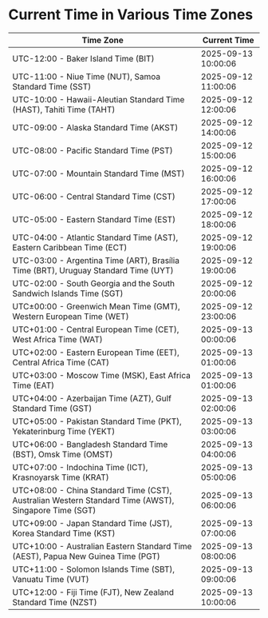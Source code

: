 # Current Time in Various Time Zones

| Time Zone | Current Time |
|-----------|--------------|
| UTC-12:00 - Baker Island Time (BIT) | 2025-09-13 10:00:06 |
| UTC-11:00 - Niue Time (NUT), Samoa Standard Time (SST) | 2025-09-12 11:00:06 |
| UTC-10:00 - Hawaii-Aleutian Standard Time (HAST), Tahiti Time (TAHT) | 2025-09-12 12:00:06 |
| UTC-09:00 - Alaska Standard Time (AKST) | 2025-09-12 14:00:06 |
| UTC-08:00 - Pacific Standard Time (PST) | 2025-09-12 15:00:06 |
| UTC-07:00 - Mountain Standard Time (MST) | 2025-09-12 16:00:06 |
| UTC-06:00 - Central Standard Time (CST) | 2025-09-12 17:00:06 |
| UTC-05:00 - Eastern Standard Time (EST) | 2025-09-12 18:00:06 |
| UTC-04:00 - Atlantic Standard Time (AST), Eastern Caribbean Time (ECT) | 2025-09-12 19:00:06 |
| UTC-03:00 - Argentina Time (ART), Brasília Time (BRT), Uruguay Standard Time (UYT) | 2025-09-12 19:00:06 |
| UTC-02:00 - South Georgia and the South Sandwich Islands Time (SGT) | 2025-09-12 20:00:06 |
| UTC±00:00 - Greenwich Mean Time (GMT), Western European Time (WET) | 2025-09-12 23:00:06 |
| UTC+01:00 - Central European Time (CET), West Africa Time (WAT) | 2025-09-13 00:00:06 |
| UTC+02:00 - Eastern European Time (EET), Central Africa Time (CAT) | 2025-09-13 01:00:06 |
| UTC+03:00 - Moscow Time (MSK), East Africa Time (EAT) | 2025-09-13 01:00:06 |
| UTC+04:00 - Azerbaijan Time (AZT), Gulf Standard Time (GST) | 2025-09-13 02:00:06 |
| UTC+05:00 - Pakistan Standard Time (PKT), Yekaterinburg Time (YEKT) | 2025-09-13 03:00:06 |
| UTC+06:00 - Bangladesh Standard Time (BST), Omsk Time (OMST) | 2025-09-13 04:00:06 |
| UTC+07:00 - Indochina Time (ICT), Krasnoyarsk Time (KRAT) | 2025-09-13 05:00:06 |
| UTC+08:00 - China Standard Time (CST), Australian Western Standard Time (AWST), Singapore Time (SGT) | 2025-09-13 06:00:06 |
| UTC+09:00 - Japan Standard Time (JST), Korea Standard Time (KST) | 2025-09-13 07:00:06 |
| UTC+10:00 - Australian Eastern Standard Time (AEST), Papua New Guinea Time (PGT) | 2025-09-13 08:00:06 |
| UTC+11:00 - Solomon Islands Time (SBT), Vanuatu Time (VUT) | 2025-09-13 09:00:06 |
| UTC+12:00 - Fiji Time (FJT), New Zealand Standard Time (NZST) | 2025-09-13 10:00:06 |
